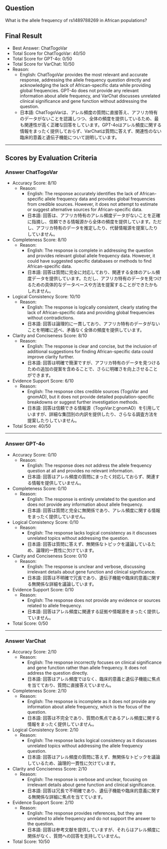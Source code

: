 ## Question

What is the allele frequency of rs1489788269 in African populations?

## Final Result

- Best Answer: ChatTogoVar
- Total Score for ChatTogoVar: 40/50
- Total Score for GPT-4o: 0/50
- Total Score for VarChat: 10/50
- Reason:
  - English: ChatTogoVar provides the most relevant and accurate response, addressing the allele frequency question directly and acknowledging the lack of African-specific data while providing global frequencies. GPT-4o does not provide any relevant information about allele frequency, and VarChat discusses unrelated clinical significance and gene function without addressing the question.
  - 日本語: ChatTogoVarは、アレル頻度の質問に直接答え、アフリカ特有のデータがないことを認識しつつ、全体の頻度を提供しているため、最も関連性が高く正確な回答をしています。GPT-4oはアレル頻度に関する情報をまったく提供しておらず、VarChatは質問に答えず、関連性のない臨床的意義と遺伝子機能について説明しています。

---

## Scores by Evaluation Criteria

### Answer ChatTogoVar
- Accuracy Score: 8/10
  - Reason: 
    - English: The response accurately identifies the lack of African-specific allele frequency data and provides global frequencies from credible sources. However, it does not attempt to estimate or suggest alternative sources for African-specific data.
    - 日本語: 回答は、アフリカ特有のアレル頻度データがないことを正確に指摘し、信頼できる情報源から全体の頻度を提供しています。ただし、アフリカ特有のデータを推定したり、代替情報源を提案したりしていません。
- Completeness Score: 8/10
  - Reason: 
    - English: The response is complete in addressing the question and provides relevant global allele frequency data. However, it could have suggested specific databases or methods to find African-specific data.
    - 日本語: 回答は質問に完全に対応しており、関連する全体のアレル頻度データを提供しています。ただし、アフリカ特有のデータを見つけるための具体的なデータベースや方法を提案することができたかもしれません。
- Logical Consistency Score: 10/10
  - Reason: 
    - English: The response is logically consistent, clearly stating the lack of African-specific data and providing global frequencies without contradictions.
    - 日本語: 回答は論理的に一貫しており、アフリカ特有のデータがないことを明確に述べ、矛盾なく全体の頻度を提供しています。
- Clarity and Conciseness Score: 8/10
  - Reason: 
    - English: The response is clear and concise, but the inclusion of additional suggestions for finding African-specific data could improve clarity further.
    - 日本語: 回答は明確で簡潔ですが、アフリカ特有のデータを見つけるための追加の提案を含めることで、さらに明確さを向上させることができます。
- Evidence Support Score: 6/10
  - Reason: 
    - English: The response cites credible sources (TogoVar and gnomAD), but it does not provide detailed population-specific breakdowns or suggest further investigation methods.
    - 日本語: 回答は信頼できる情報源（TogoVarとgnomAD）を引用していますが、詳細な集団別の内訳を提供したり、さらなる調査方法を提案したりしていません。
- Total Score: 40/50

---

### Answer GPT-4o
- Accuracy Score: 0/10
  - Reason: 
    - English: The response does not address the allele frequency question at all and provides no relevant information.
    - 日本語: 回答はアレル頻度の質問にまったく対応しておらず、関連する情報を提供していません。
- Completeness Score: 0/10
  - Reason: 
    - English: The response is entirely unrelated to the question and does not provide any information about allele frequency.
    - 日本語: 回答は質問と完全に無関係であり、アレル頻度に関する情報をまったく提供していません。
- Logical Consistency Score: 0/10
  - Reason: 
    - English: The response lacks logical consistency as it discusses unrelated topics without addressing the question.
    - 日本語: 回答は質問に答えず、無関係なトピックを議論しているため、論理的一貫性に欠けています。
- Clarity and Conciseness Score: 0/10
  - Reason: 
    - English: The response is unclear and verbose, discussing irrelevant details about gene function and clinical significance.
    - 日本語: 回答は不明確で冗長であり、遺伝子機能や臨床的意義に関する無関係な詳細を議論しています。
- Evidence Support Score: 0/10
  - Reason: 
    - English: The response does not provide any evidence or sources related to allele frequency.
    - 日本語: 回答はアレル頻度に関連する証拠や情報源をまったく提供していません。
- Total Score: 0/50

---

### Answer VarChat
- Accuracy Score: 2/10
  - Reason: 
    - English: The response incorrectly focuses on clinical significance and gene function rather than allele frequency. It does not address the question directly.
    - 日本語: 回答はアレル頻度ではなく、臨床的意義と遺伝子機能に焦点を当てており、質問に直接答えていません。
- Completeness Score: 2/10
  - Reason: 
    - English: The response is incomplete as it does not provide any information about allele frequency, which is the focus of the question.
    - 日本語: 回答は不完全であり、質問の焦点であるアレル頻度に関する情報をまったく提供していません。
- Logical Consistency Score: 2/10
  - Reason: 
    - English: The response lacks logical consistency as it discusses unrelated topics without addressing the allele frequency question.
    - 日本語: 回答はアレル頻度の質問に答えず、無関係なトピックを議論しているため、論理的一貫性に欠けています。
- Clarity and Conciseness Score: 2/10
  - Reason: 
    - English: The response is verbose and unclear, focusing on irrelevant details about gene function and clinical significance.
    - 日本語: 回答は冗長で不明確であり、遺伝子機能や臨床的意義に関する無関係な詳細に焦点を当てています。
- Evidence Support Score: 2/10
  - Reason: 
    - English: The response provides references, but they are unrelated to allele frequency and do not support the answer to the question.
    - 日本語: 回答は参考文献を提供していますが、それらはアレル頻度に関係がなく、質問への回答を支持していません。
- Total Score: 10/50